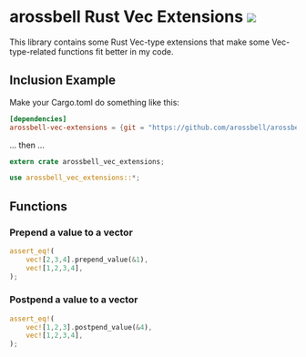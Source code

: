 # arossbell Rust Vec Extensions [![](https://img.shields.io/badge/license-MIT-blue.svg)](https://github.com/arossbell/arossbell-vec-extensions/blob/master/LICENSE.md)

This library contains some Rust Vec-type extensions that make some Vec-type-related functions fit better in my code.

## Inclusion Example
Make your Cargo.toml do something like this:
```toml
[dependencies]
arossbell-vec-extensions = {git = "https://github.com/arossbell/arossbell-vec-extensions"}
```
... then ...
```rust
extern crate arossbell_vec_extensions;

use arossbell_vec_extensions::*;
```
## Functions
### Prepend a value to a vector
```rust
assert_eq!(
    vec![2,3,4].prepend_value(&1),
    vec![1,2,3,4],
);
```

### Postpend a value to a vector
```rust
assert_eq!(
    vec![1,2,3].postpend_value(&4),
    vec![1,2,3,4],
);
```
